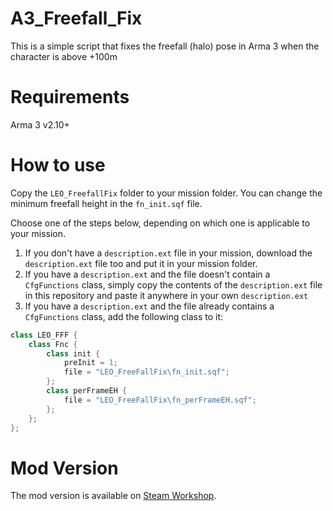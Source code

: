 # A3_Freefall_Fix
This is a simple script that fixes the freefall (halo) pose in Arma 3 when the character is above +100m

# Requirements
Arma 3 v2.10+

# How to use
Copy the `LEO_FreefallFix` folder to your mission folder.
You can change the minimum freefall height in the `fn_init.sqf` file.

Choose one of the steps below, depending on which one is applicable to your mission.

1. If you don't have a `description.ext` file in your mission, download the `description.ext` file too and put it in your mission folder.
2. If you have a `description.ext` and the file doesn't contain a `CfgFunctions` class, simply copy the contents of the `description.ext` file in this repository and paste it anywhere in your own `description.ext`
3. If you have a `description.ext` and the file already contains a `CfgFunctions` class, add the following class to it:
```cpp
class LEO_FFF {
	class Fnc {
		class init {
			preInit = 1;
			file = "LEO_FreeFallFix\fn_init.sqf";
		};
		class perFrameEH {
			file = "LEO_FreeFallFix\fn_perFrameEH.sqf";
		};
	};
};
```

# Mod Version
The mod version is available on [Steam Workshop](https://steamcommunity.com/sharedfiles/filedetails/?id=2853202785).
